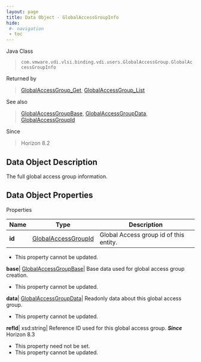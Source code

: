 ```yaml
---
layout: page
title: Data Object - GlobalAccessGroupInfo
hide:
 #- navigation
 - toc
---
```






Java Class  
> `com.vmware.vdi.vlsi.binding.vdi.users.GlobalAccessGroup.GlobalAccessGroupInfo`

Returned by  
> [GlobalAccessGroup_Get](vdi.users.GlobalAccessGroup.md#get), [GlobalAccessGroup_List](vdi.users.GlobalAccessGroup.md#list)

See also  
> [GlobalAccessGroupBase](vdi.users.GlobalAccessGroup.GlobalAccessGroupBase.md), [GlobalAccessGroupData](vdi.users.GlobalAccessGroup.GlobalAccessGroupData.md), [GlobalAccessGroupId](vdi.entity.GlobalAccessGroupId.md)

Since  
> Horizon 8.2


## Data Object Description 

The full global access group information. 

## Data Object Properties

Properties

Name |  Type |  Description   
---|---|---  
**id**| [GlobalAccessGroupId](vdi.entity.GlobalAccessGroupId.md)|  Global Access group id of this entity.   


* This property cannot be updated.

  
**base**| [GlobalAccessGroupBase](vdi.users.GlobalAccessGroup.GlobalAccessGroupBase.md)|  Base data used for global access group creation.   


* This property cannot be updated.

  
**data**| [GlobalAccessGroupData](vdi.users.GlobalAccessGroup.GlobalAccessGroupData.md)|  Readonly data about this global access group.   


* This property cannot be updated.

  
**refId**|  xsd:string|  Reference ID used for this global access group.  **_Since_** Horizon 8.3  


* This property need not be set.
* This property cannot be updated.

  
  
  

  
  
